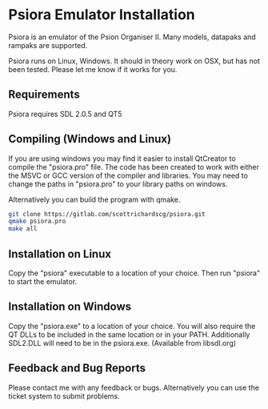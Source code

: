 # Psiora Emulator Installation

Psiora is an emulator of the Psion Organiser II.
Many models, datapaks and rampaks are supported.

Psiora runs on Linux, Windows.
It should in theory work on OSX, but has not been tested.
Please let me know if it works for you.

## Requirements

Psiora requires SDL 2.0.5 and QT5

## Compiling (Windows and Linux)

If you are using windows you may find it easier to install QtCreator to compile the "psiora.pro" file.
The code has been created to work with either the MSVC or GCC version of the compiler and libraries.
You may need to change the paths in "psiora.pro" to your library paths on windows.

Alternatively you can build the program with qmake.

```bash
git clone https://gitlab.com/scottrichardscg/psiora.git
qmake psiora.pro
make all
```

## Installation on Linux

Copy the "psiora" executable to a location of your choice.
Then run "psiora" to start the emulator.

## Installation on Windows

Copy the "psiora.exe" to a location of your choice. You will also require the QT DLLs
to be included in the same location or in your PATH.
Additionally SDL2.DLL will need to be in the psiora.exe. (Available from libsdl.org)

## Feedback and Bug Reports

Please contact me with any feedback or bugs. Alternatively you can use the ticket system to submit problems.
